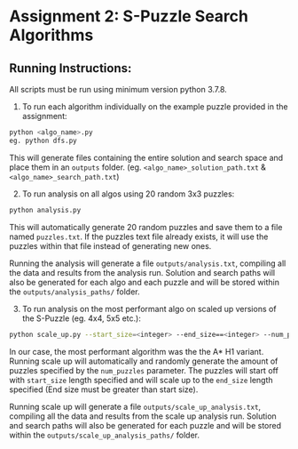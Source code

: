 # Assignment 2: S-Puzzle Search Algorithms

## Running Instructions:

All scripts must be run using minimum version python 3.7.8.

1. To run each algorithm individually on the example puzzle provided in the assignment:


```sh
python <algo_name>.py
eg. python dfs.py
```
This will generate files containing the entire solution and search space and place them in an `outputs` folder. (eg. `<algo_name>_solution_path.txt` & `<algo_name>_search_path.txt`)


2. To run analysis on all algos using 20 random 3x3 puzzles:

```sh
python analysis.py
```

This will automatically generate 20 random puzzles and save them to a file named `puzzles.txt`. If the puzzles text file already exists, it will use the puzzles within that file instead of generating new ones. 

Running the analysis will generate a file `outputs/analysis.txt`, compiling all the data and results from the analysis run. Solution and search paths will also be generated for each algo and each puzzle and will be stored within the `outputs/analysis_paths/` folder.

3. To run analysis on the most performant algo on scaled up versions of the S-Puzzle (eg. 4x4, 5x5 etc.):

```sh
python scale_up.py --start_size=<integer> --end_size==<integer> --num_puzzles=<integer>
```

In our case, the most performant algorithm was the the A* H1 variant. Running scale up will automatically and randomly generate the amount of puzzles specified by the `num_puzzles` parameter. The puzzles will start off with `start_size` length specified and will scale up to the `end_size` length specified (End size must be greater than start size). 

Running scale up will generate a file `outputs/scale_up_analysis.txt`, compiling all the data and results from the scale up analysis run. Solution and search paths will also be generated for each puzzle and will be stored within the `outputs/scale_up_analysis_paths/` folder.
